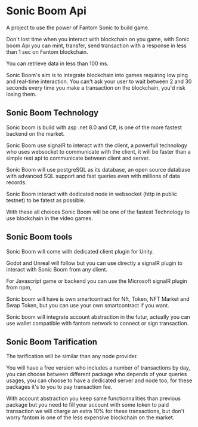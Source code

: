 # Sonic Boom Api

A project to use the power of Fantom Sonic to build game.

Don't lost time when you interact with blockchain on you game, with Sonic boom Api you can mint, transfer, send transaction with a response in less than 1 sec on Fantom blockchain.

You can retrieve data in less than 100 ms.

Sonic Boom's aim is to integrate blockchain into games requiring low ping and real-time interaction. You can't ask your user to wait between 2 and 30 seconds every time you make a transaction on the blockchain, you'd risk losing them.

## Sonic Boom Technology

Sonic boom is build with asp .net 8.0 and C#, is one of the more fastest backend on the market.

Sonic Boom use signalR to interact with the client, a powerfull technology who uses websocket to communicate with the client, it will be faster than a simple rest api to communicate between client and server.

Sonic Boom will use postgreSQL as its database, an open source database with advanced SQL support and fast queries even with millions of data records.

Sonic Boom interact with dedicated node in websocket (http in public testnet) to be fatest as possible.

With these all choices Sonic Boom will be one of the fastest Technology to use blockchain in the video games.

## Sonic Boom tools

Sonic Boom will come with dedicated client plugin for Unity.

Godot and Unreal will follow but you can use directly a signalR plugin to interact with Sonic Boom from any client.

For Javascript game or backend you can use the Microsoft signalR plugin from npm, 

Sonic boom will have is own smartcontract for Nft, Token, NFT Market and Swap Token, but you can use your own smartcontract if you want.

Sonic boom will integrate account abstraction in the futur, actually you can use wallet compatible with fantom network to connect or sign transaction.

## Sonic Boom Tarification

The tarification will be similar than any node provider.

You will have a free version who includes a number of transactions by day, you can choose between different package who depends of your queries usages, you can choose to have a dedicated server and node too, for these packages it's to you to pay transaction fee.

With account abstraction you keep same functionnalities than previous package but you need to fill your account with some token to paid transaction we will charge an extra 10% for these transactions, but don't worry fantom is one of the less expensive blockchain on the market.




